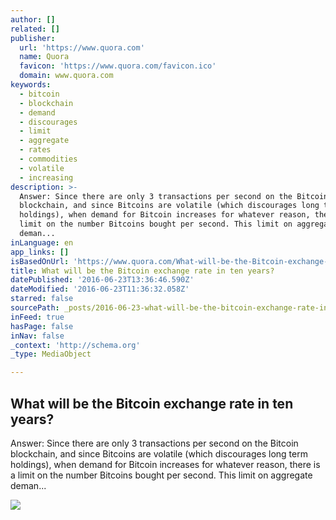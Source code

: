 ```yaml
---
author: []
related: []
publisher:
  url: 'https://www.quora.com'
  name: Quora
  favicon: 'https://www.quora.com/favicon.ico'
  domain: www.quora.com
keywords:
  - bitcoin
  - blockchain
  - demand
  - discourages
  - limit
  - aggregate
  - rates
  - commodities
  - volatile
  - increasing
description: >-
  Answer: Since there are only 3 transactions per second on the Bitcoin
  blockchain, and since Bitcoins are volatile (which discourages long term
  holdings), when demand for Bitcoin increases for whatever reason, there is a
  limit on the number Bitcoins bought per second. This limit on aggregate
  deman...
inLanguage: en
app_links: []
isBasedOnUrl: 'https://www.quora.com/What-will-be-the-Bitcoin-exchange-rate-in-ten-years'
title: What will be the Bitcoin exchange rate in ten years?
datePublished: '2016-06-23T13:36:46.590Z'
dateModified: '2016-06-23T11:36:32.058Z'
starred: false
sourcePath: _posts/2016-06-23-what-will-be-the-bitcoin-exchange-rate-in-ten-years.md
inFeed: true
hasPage: false
inNav: false
_context: 'http://schema.org'
_type: MediaObject

---
```

<article style=""><h1>What will be the Bitcoin exchange rate in ten years?</h1><p>Answer: Since there are only 3 transactions per second on the Bitcoin blockchain, and since Bitcoins are volatile (which discourages long term holdings), when demand for Bitcoin increases for whatever reason, there is a limit on the number Bitcoins bought per second. This limit on aggregate deman...</p><img src="https://qsf.ec.quoracdn.net/-images.new_grid.fb_share_default.pnge6dde9cfa6e03c43.png" /></article>